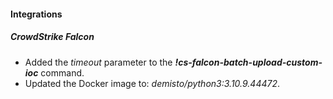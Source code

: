 
#### Integrations
##### CrowdStrike Falcon
- Added the *timeout* parameter to the ***!cs-falcon-batch-upload-custom-ioc*** command.
- Updated the Docker image to: *demisto/python3:3.10.9.44472*.
